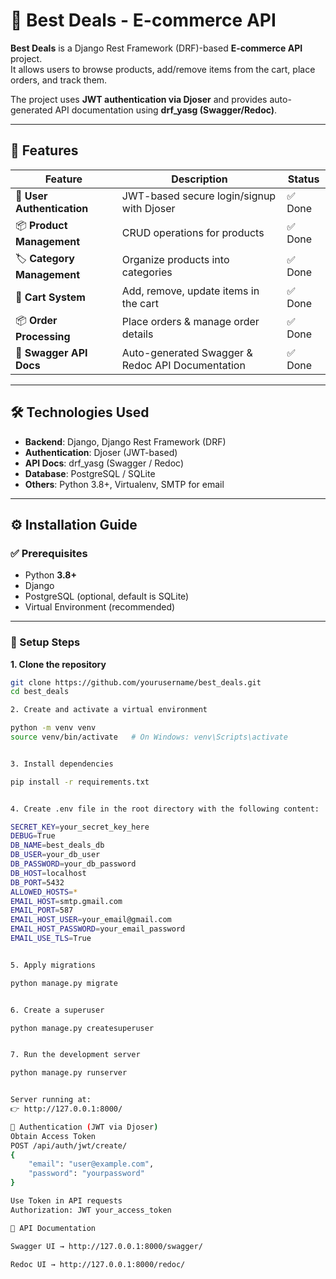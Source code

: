 # 🛒 Best Deals - E-commerce API  

**Best Deals** is a Django Rest Framework (DRF)-based **E-commerce API** project.  
It allows users to browse products, add/remove items from the cart, place orders, and track them.  

The project uses **JWT authentication via Djoser** and provides auto-generated API documentation using **drf_yasg (Swagger/Redoc)**.  

---

## 🚀 Features  

| Feature                  | Description                                                   | Status   |
|---------------------------|---------------------------------------------------------------|----------|
| 🔐 **User Authentication** | JWT-based secure login/signup with Djoser                   | ✅ Done  |
| 📦 **Product Management**  | CRUD operations for products                                | ✅ Done  |
| 🏷 **Category Management** | Organize products into categories                          | ✅ Done  |
| 🛒 **Cart System**         | Add, remove, update items in the cart                       | ✅ Done  |
| 📦 **Order Processing**    | Place orders & manage order details                         | ✅ Done  |
| 📑 **Swagger API Docs**    | Auto-generated Swagger & Redoc API Documentation            | ✅ Done  |

---

## 🛠 Technologies Used  

- **Backend**: Django, Django Rest Framework (DRF)  
- **Authentication**: Djoser (JWT-based)  
- **API Docs**: drf_yasg (Swagger / Redoc)  
- **Database**: PostgreSQL / SQLite  
- **Others**: Python 3.8+, Virtualenv, SMTP for email  

---

## ⚙️ Installation Guide  

### ✅ Prerequisites  
- Python **3.8+**  
- Django  
- PostgreSQL (optional, default is SQLite)  
- Virtual Environment (recommended)  

---

### 🔽 Setup Steps  

**1. Clone the repository**  
```bash
git clone https://github.com/yourusername/best_deals.git
cd best_deals

2. Create and activate a virtual environment

python -m venv venv
source venv/bin/activate   # On Windows: venv\Scripts\activate


3. Install dependencies

pip install -r requirements.txt


4. Create .env file in the root directory with the following content:

SECRET_KEY=your_secret_key_here
DEBUG=True
DB_NAME=best_deals_db
DB_USER=your_db_user
DB_PASSWORD=your_db_password
DB_HOST=localhost
DB_PORT=5432
ALLOWED_HOSTS=*
EMAIL_HOST=smtp.gmail.com
EMAIL_PORT=587
EMAIL_HOST_USER=your_email@gmail.com
EMAIL_HOST_PASSWORD=your_email_password
EMAIL_USE_TLS=True


5. Apply migrations

python manage.py migrate


6. Create a superuser

python manage.py createsuperuser


7. Run the development server

python manage.py runserver


Server running at:
👉 http://127.0.0.1:8000/

🔑 Authentication (JWT via Djoser)
Obtain Access Token
POST /api/auth/jwt/create/
{
    "email": "user@example.com",
    "password": "yourpassword"
}

Use Token in API requests
Authorization: JWT your_access_token

📑 API Documentation

Swagger UI → http://127.0.0.1:8000/swagger/

Redoc UI → http://127.0.0.1:8000/redoc/
